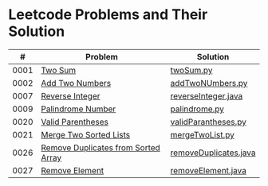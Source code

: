 # Leetcode Problems and Their Solution

|  #  | Problem       | Solution |
| :-: | ------------- | -------- |
| 0001 | [Two Sum](https://leetcode.com/problems/two-sum/) | [twoSum.py](./problem-set/1-two-sum/twoSum.py) |
| 0002 | [Add Two Numbers](https://leetcode.com/problems/add-two-numbers/) | [addTwoNUmbers.py](./problem-set/2-add-two-numbers/addTwoNumbers.py) |
| 0007 | [Reverse Integer](https://leetcode.com/problems/reverse-integer/) | [reverseInteger.java](./problem-set/7-reverse-integer/reverseInteger.java)
| 0009 | [Palindrome Number](https://leetcode.com/problems/palindrome-number/) | [palindrome.py](./problem-set/9-palindrome-number/palindrome.py) |
| 0020 | [Valid Parentheses](https://leetcode.com/problems/valid-parentheses/) | [validParantheses.py](./problem-set/20-valid-parentheses/validParentheses.py) |
| 0021 | [Merge Two Sorted Lists](https://leetcode.com/problems/merge-two-sorted-lists/) | [mergeTwoList.py](./problem-set/21-merge-two-sorted-lists/mergeTwoList.py)
| 0026 | [Remove Duplicates from Sorted Array](https://leetcode.com/problems/remove-duplicates-from-sorted-array/) | [removeDuplicates.java](./problem-set/26-remove-duplicates-from-sorted-array/removeDuplicates.java)
| 0027 | [Remove Element](https://leetcode.com/problems/remove-element/) | [removeElement.java](./problem-set/27-remove-element/removeElement.java)
